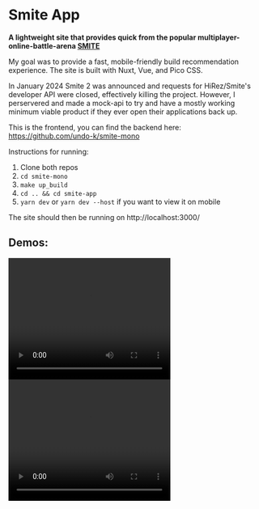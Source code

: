 # Smite App  
**A lightweight site that provides quick from the popular multiplayer-online-battle-arena [SMITE](https://smitegame.com/.)**  
  
My goal was to provide a fast, mobile-friendly build recommendation experience. The site is built with Nuxt, Vue, and Pico CSS.
  
In January 2024 Smite 2 was announced and requests for HiRez/Smite's developer API were closed, effectively killing the project. However, I perservered and made a mock-api to try and have a mostly working minimum viable product if they ever open their applications back up.

This is the frontend, you can find the backend here: https://github.com/undo-k/smite-mono

Instructions for running:
1. Clone both repos
2. `cd smite-mono`
3. `make up_build`
4. `cd .. && cd smite-app`
5. `yarn dev` or `yarn dev --host` if you want to view it on mobile

The site should then be running on http://localhost:3000/


## Demos:

<video width="320" height="240" controls>
  <source src="smite-one-demo-desktop.webm" type="video/webm">
</video>

<video width="320" height="240" controls>
  <source src="smite-one-demo-mobile.mp4" type="video/mp4">
</video>